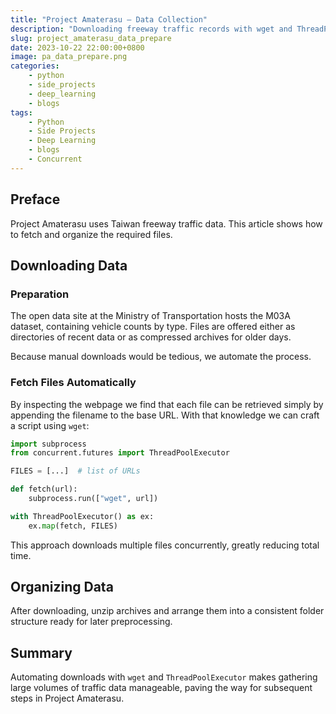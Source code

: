 ```yaml
---
title: "Project Amaterasu – Data Collection"
description: "Downloading freeway traffic records with wget and ThreadPoolExecutor." 
slug: project_amaterasu_data_prepare
date: 2023-10-22 22:00:00+0800
image: pa_data_prepare.png
categories:
    - python
    - side_projects
    - deep_learning
    - blogs
tags:
    - Python
    - Side Projects
    - Deep Learning
    - blogs
    - Concurrent
---
```


## Preface

Project Amaterasu uses Taiwan freeway traffic data.  This article shows how to fetch and organize the required files.

## Downloading Data

### Preparation

The open data site at the Ministry of Transportation hosts the M03A dataset, containing vehicle counts by type.  Files are offered either as directories of recent data or as compressed archives for older days.

Because manual downloads would be tedious, we automate the process.

### Fetch Files Automatically

By inspecting the webpage we find that each file can be retrieved simply by appending the filename to the base URL.  With that knowledge we can craft a script using `wget`:

```python
import subprocess
from concurrent.futures import ThreadPoolExecutor

FILES = [...]  # list of URLs

def fetch(url):
    subprocess.run(["wget", url])

with ThreadPoolExecutor() as ex:
    ex.map(fetch, FILES)
```

This approach downloads multiple files concurrently, greatly reducing total time.

## Organizing Data

After downloading, unzip archives and arrange them into a consistent folder structure ready for later preprocessing.

## Summary

Automating downloads with `wget` and `ThreadPoolExecutor` makes gathering large volumes of traffic data manageable, paving the way for subsequent steps in Project Amaterasu.
